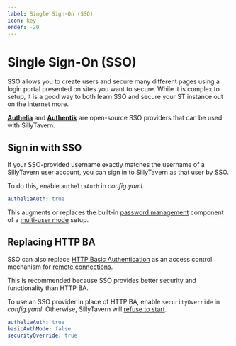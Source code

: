 ```yaml
---
label: Single Sign-On (SSO)
icon: key
order: -20
---
```


# Single Sign-On (SSO)
SSO allows you to create users and secure many different pages using a login portal presented on sites you want to secure. While it is complex to setup, it is a good way to both learn SSO and secure your ST instance out on the internet more.

[**Authelia**](https://www.authelia.com/) and [**Authentik**](https://goauthentik.io/) are open-source SSO providers that can be used with SillyTavern. 

## Sign in with SSO

If your SSO-provided username exactly matches the username of a SillyTavern user account, you can sign in to SillyTavern as that user by SSO.

To do this, enable `autheliaAuth` in *config.yaml*.
    
```yaml
autheliaAuth: true
```

This augments or replaces the built-in [password management](/Usage/Core_Concepts/user-settings.md#account-management) component of a [multi-user mode](/Administration/multi-user.md) setup.

## Replacing HTTP BA

SSO can also replace [HTTP Basic Authentication](/Administration/remote-connections.md#access-control-by-http-basic-authentication) as an access control mechanism for [remote connections](/Administration/remote-connections.md#access-control).

This is recommended because SSO provides better security and functionality than HTTP BA.

To use an SSO provider in place of HTTP BA, enable `securityOverride` in *config.yaml*. Otherwise, SillyTavern will [refuse to start](remote-connections.md#access-control).

```yaml
autheliaAuth: true
basicAuthMode: false
securityOverride: true
```
